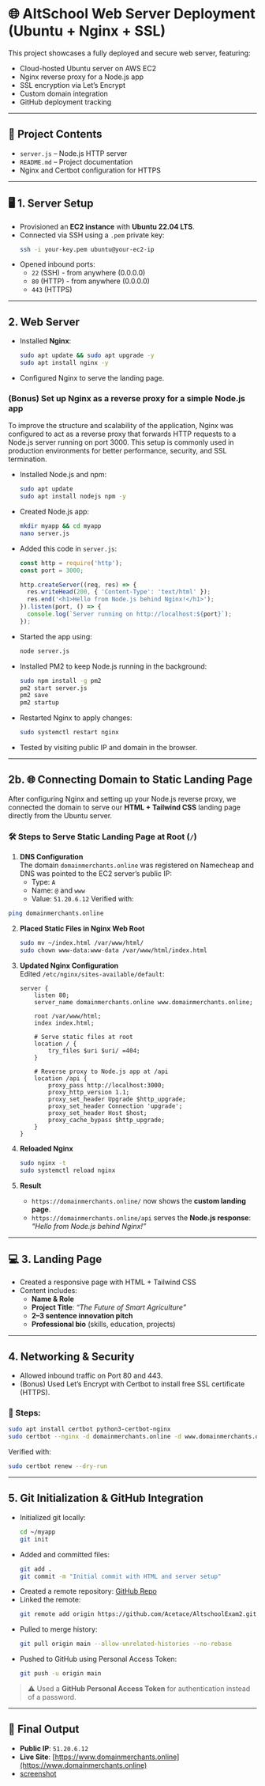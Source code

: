 # 🌐 AltSchool Web Server Deployment (Ubuntu + Nginx + SSL)

This project showcases a fully deployed and secure web server, featuring:
- Cloud-hosted Ubuntu server on AWS EC2
- Nginx reverse proxy for a Node.js app
- SSL encryption via Let’s Encrypt
- Custom domain integration
- GitHub deployment tracking

---

## 📁 Project Contents
- `server.js` – Node.js HTTP server
- `README.md` – Project documentation
- Nginx and Certbot configuration for HTTPS

---

## 🖥️ 1. Server Setup

- Provisioned an **EC2 instance** with **Ubuntu 22.04 LTS**.
- Connected via SSH using a `.pem` private key:
  ```bash
  ssh -i your-key.pem ubuntu@your-ec2-ip
  ```
- Opened inbound ports:
  - `22` (SSH) - from anywhere (0.0.0.0)
  - `80` (HTTP) - from anywhere (0.0.0.0)
  - `443` (HTTPS)

---

## 2. Web Server
- Installed **Nginx**:
  ```bash
  sudo apt update && sudo apt upgrade -y
  sudo apt install nginx -y
  ```
- Configured Nginx to serve the landing page.

### (Bonus) Set up Nginx as a reverse proxy for a simple Node.js app
To improve the structure and scalability of the application, Nginx was configured to act as a reverse proxy that forwards HTTP requests to a Node.js server running on port 3000.
This setup is commonly used in production environments for better performance, security, and SSL termination.

- Installed Node.js and npm:
  ```bash
  sudo apt update
  sudo apt install nodejs npm -y
  ```
- Created Node.js app:
  ```bash
  mkdir myapp && cd myapp
  nano server.js
  ```
- Added this code in `server.js`:
  ```js
  const http = require('http');
  const port = 3000;

  http.createServer((req, res) => {
    res.writeHead(200, { 'Content-Type': 'text/html' });
    res.end('<h1>Hello from Node.js behind Nginx!</h1>');
  }).listen(port, () => {
    console.log(`Server running on http://localhost:${port}`);
  });
  ```
- Started the app using:
  ```bash
  node server.js
  ```

- Installed PM2 to keep Node.js running in the background:
  ```bash
  sudo npm install -g pm2
  pm2 start server.js
  pm2 save
  pm2 startup
  ```

- Restarted Nginx to apply changes:
  ```bash
  sudo systemctl restart nginx
  ```

- Tested by visiting public IP and domain in the browser.

---

## 2b. 🌐 Connecting Domain to Static Landing Page

After configuring Nginx and setting up your Node.js reverse proxy, we connected the domain to serve our **HTML + Tailwind CSS** landing page directly from the Ubuntu server.

### 🛠 Steps to Serve Static Landing Page at Root (`/`)

1. **DNS Configuration**  
   The domain `domainmerchants.online` was registered on Namecheap and DNS was pointed to the EC2 server’s public IP:
   - Type: `A`  
   - Name: `@` and `www`  
   - Value: `51.20.6.12`
  Verified with:
  ```bash
  ping domainmerchants.online
  ```
     
2. **Placed Static Files in Nginx Web Root**
   ```bash
   sudo mv ~/index.html /var/www/html/
   sudo chown www-data:www-data /var/www/html/index.html
   ```

3. **Updated Nginx Configuration**  
   Edited `/etc/nginx/sites-available/default`:
   ```nginx
   server {
       listen 80;
       server_name domainmerchants.online www.domainmerchants.online;

       root /var/www/html;
       index index.html;

       # Serve static files at root
       location / {
           try_files $uri $uri/ =404;
       }

       # Reverse proxy to Node.js app at /api
       location /api {
           proxy_pass http://localhost:3000;
           proxy_http_version 1.1;
           proxy_set_header Upgrade $http_upgrade;
           proxy_set_header Connection 'upgrade';
           proxy_set_header Host $host;
           proxy_cache_bypass $http_upgrade;
       }
   }
   ```

4. **Reloaded Nginx**
   ```bash
   sudo nginx -t
   sudo systemctl reload nginx
   ```

5. **Result**
   - `https://domainmerchants.online/` now shows the **custom landing page**.
   - `https://domainmerchants.online/api` serves the **Node.js response**: _“Hello from Node.js behind Nginx!”_

---

## 💻 3. Landing Page

- Created a responsive page with HTML + Tailwind CSS
- Content includes:
  - **Name & Role**
  - **Project Title**: *“The Future of Smart Agriculture”*
  - **2–3 sentence innovation pitch**
  - **Professional bio** (skills, education, projects)

---

## 4. Networking & Security
- Allowed inbound traffic on Port 80 and 443.
- (Bonus) Used Let’s Encrypt with Certbot to install free SSL certificate (HTTPS).

### 🔧 Steps:
```bash
sudo apt install certbot python3-certbot-nginx
sudo certbot --nginx -d domainmerchants.online -d www.domainmerchants.online
```

Verified with:
```bash
sudo certbot renew --dry-run
```

---

## 5. Git Initialization & GitHub Integration
- Initialized git locally:
  ```bash
  cd ~/myapp
  git init
  ```
- Added and committed files:
  ```bash
  git add .
  git commit -m "Initial commit with HTML and server setup"
  ```
- Created a remote repository:
  [GitHub Repo](https://github.com/Acetace/AltschoolExam2)
- Linked the remote:
  ```bash
  git remote add origin https://github.com/Acetace/AltschoolExam2.git
  ```
- Pulled to merge history:
  ```bash
  git pull origin main --allow-unrelated-histories --no-rebase
  ```
- Pushed to GitHub using Personal Access Token:
  ```bash
  git push -u origin main
  ```

> ⚠️ Used a **GitHub Personal Access Token** for authentication instead of a password.

---

## 🚀 Final Output

- **Public IP**: `51.20.6.12`
- **Live Site**: [https://www.domainmerchants.online](https://www.domainmerchants.online)
- [screenshot](ALTScreenshot.JPG)


  
